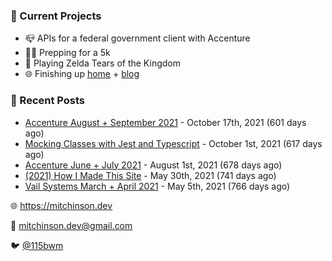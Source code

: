### 📌 Current Projects
- 📪 APIs for a federal government client with Accenture
- 🏃🏼 Prepping for a 5k
- 👾 Playing Zelda Tears of the Kingdom
- 🌐 Finishing up [home](http://home.mitchinson.dev) + [blog](http://blog.mitchinson.dev)

### 📝 Recent Posts

- [Accenture August + September 2021](https://blog.mitchinson.dev/pillar/aug-sep-21) - October 17th, 2021 (601 days ago)
- [Mocking Classes with Jest and Typescript](https://blog.mitchinson.dev/jest-typescript-mocks) - October 1st, 2021 (617 days ago)
- [Accenture June + July 2021](https://blog.mitchinson.dev/pillar/june-july-21) - August 1st, 2021 (678 days ago)
- [(2021) How I Made This Site](https://blog.mitchinson.dev/About-This-Site) - May 30th, 2021 (741 days ago)
- [Vail Systems March + April 2021](https://blog.mitchinson.dev/vail-march-april-2021) - May 5th, 2021 (766 days ago)

🌐 https://mitchinson.dev

💌 mitchinson.dev@gmail.com

🐦 [@115bwm](https://twitter.com/115bwm)